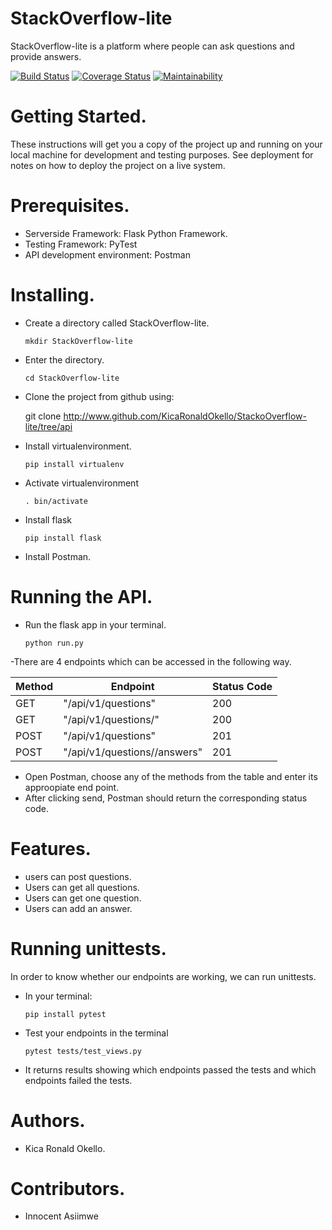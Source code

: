 # StackOverflow-lite
StackOverflow-lite is a platform where people can ask questions and provide answers.

[![Build Status](https://travis-ci.org/KicaRonaldOkello/StackOverflow-lite.svg?branch=api)](https://travis-ci.org/KicaRonaldOkello/StackOverflow-lite)
[![Coverage Status](https://coveralls.io/repos/github/KicaRonaldOkello/StackOverflow-lite/badge.svg?branch=api)](https://coveralls.io/github/KicaRonaldOkello/StackOverflow-lite?branch=api)
[![Maintainability](https://api.codeclimate.com/v1/badges/ceac1a4f17c0022ca7bb/maintainability)](https://codeclimate.com/github/KicaRonaldOkello/StackOverflow-lite/maintainability)

# Getting Started.
These instructions will get you a copy of the project up and running on your local machine for development and testing purposes. See deployment for notes on how to deploy the project on a live system.
# Prerequisites.
- Serverside Framework: Flask Python Framework.
- Testing Framework: PyTest
- API development environment: Postman


# Installing.
- Create a directory called StackOverflow-lite.

    `mkdir StackOverflow-lite`
- Enter the directory.

    `cd StackOverflow-lite`
- Clone the project from github using:

     git clone http://www.github.com/KicaRonaldOkello/StackoOverflow-lite/tree/api
- Install virtualenvironment.

    `pip install virtualenv`
- Activate virtualenvironment 

    `. bin/activate`
- Install flask

    `pip install flask`
- Install Postman.
 # Running the API.
 - Run the flask app in your terminal.
 
    `python run.py`
    
 -There are 4 endpoints which can be accessed in the following way.
 
   | Method | Endpoint | Status Code |
   |--------|----------|-------------|
   | GET | "/api/v1/questions" | 200 |
   | GET | "/api/v1/questions/<questionId>" | 200 |
   | POST | "/api/v1/questions" | 201 |
   | POST | "/api/v1/questions/<questionId>/answers" |201 |
    
  
 - Open Postman, choose any of the methods from the table and enter its approopiate end point.
 - After clicking send, Postman should return the corresponding status code.
  
 # Features.
 - users can post questions.
 - Users can get all questions.
 - Users can get one question.
 - Users can add an answer.
  
  # Running unittests.
  In order to know whether our endpoints are working, we can run unittests.
  - In your terminal:
  
    `pip install pytest`
  - Test your endpoints in the terminal
  
    `pytest tests/test_views.py`
  - It returns results showing which endpoints passed the tests and which endpoints failed the tests.
  
  # Authors.
  - Kica Ronald Okello.
  
  # Contributors.
  - Innocent Asiimwe
 
  


